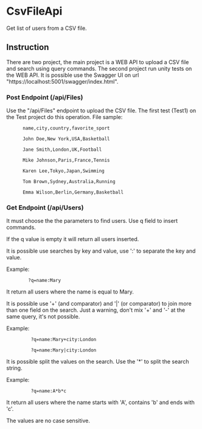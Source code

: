 # CsvFileApi
Get list of users from a CSV file.

## Instruction
There are two project, the main project is a WEB API to upload a CSV file and search using query commands. The second project run unity tests on the WEB API. It is possible use the Swagger UI on url "https://localhost:5001/swagger/index.html".

### Post Endpoint (/api/Files)
Use the "/api/Files" endpoint to upload the CSV file.
The first test (Test1) on the Test project do this operation.
File sample:

          name,city,country,favorite_sport

          John Doe,New York,USA,Basketball
          
          Jane Smith,London,UK,Football
          
          Mike Johnson,Paris,France,Tennis
          
          Karen Lee,Tokyo,Japan,Swimming
          
          Tom Brown,Sydney,Australia,Running
          
          Emma Wilson,Berlin,Germany,Basketball

### Get Endpoint (/api/Users)
It must choose the the parameters to find users. Use q field to insert commands.

If the q value is empty it will return all users inserted.

It is possible use searches by key and value, use ':' to separate the key and value.

Example: 

            ?q=name:Mary

It return all users where the name is equal to Mary.

It is possible use '+' (and comparator) and '|' (or comparator) to join more than
one field on the search. Just a warning, don't mix '+' and '-' at the same query,
it's not possible.

Example: 

             ?q=name:Mary+city:London

             ?q=name:Mary|city:London

It is possible split the values on the search. Use the '*' to split the search string.

Example:

             ?q=name:A*b*c
             
It return all users where the name starts with 'A', contains 'b' and ends with 'c'.

The values are no case sensitive.

        
